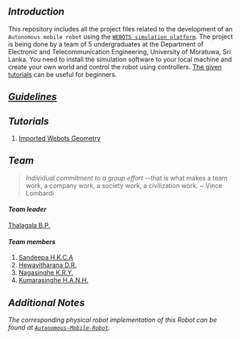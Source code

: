 ## *Introduction*

This repository includes all the project files related to the development of an `Autonomous mobile robot` using the [`WEBOTS simulation platform`](https://cyberbotics.com/). The project is being done by a team of 5 undergraduates at the Department of Electronic and Telecommunication Engineering, University of Moratuwa, Sri Lanka. You need to install the simulation software to your local machine and create your own world and control the robot using controllers. [The given tutorials](https://cyberbotics.com/doc/guide/tutorials) can be useful for beginners.

## *[Guidelines](https://uniofmora-my.sharepoint.com/:w:/g/personal/peshala_uom_lk/EYgg0HNeTvhPi0R6HHGfmi4BbXFsR2c4_TvA2pBcGKSQtw?e=CLvALQ)*

## *Tutorials*

1. [Imported Webots Geometry](https://youtu.be/8iXKxWKfO04)

## *Team*

> *Individual commitment to a group effort* --that is what makes a team work, a company work, a society work, a civilization work. ~ Vince Lombardi

#### *Team leader*
[Thalagala B.P.](https://bimalka98.github.io/)

#### *Team members*
1. [Sandeepa H.K.C.A](https://github.com/AvishkaSandeepa)
2. [Hewavitharana D.R.](https://github.com/Hevidra)
3. [Nagasinghe K.R.Y.](https://github.com/Ravindu-Yasas-Nagasinghe)
4. [Kumarasinghe H.A.N.H.](https://github.com/nikeshi99)

## *Additional Notes*

*The corresponding physical robot implementation of this Robot can be found at [`Autonomous-Mobile-Robot`](https://github.com/bimalka98/Autonomous-Mobile-Robot-Physical-Implementation).*
